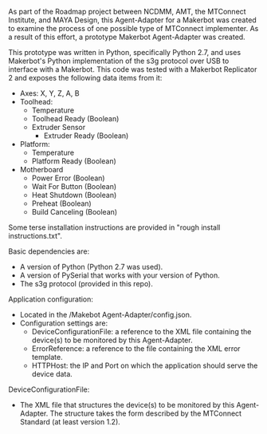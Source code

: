 As part of the Roadmap project between NCDMM, AMT, the MTConnect Institute, and MAYA Design, this Agent-Adapter for a Makerbot was created to examine the process of one possible type of MTConnect implementer. As a result of this effort, a prototype Makerbot Agent-Adapter was created.

This prototype was written in Python, specifically Python 2.7, and uses Makerbot's Python implementation of the s3g protocol over USB to interface with a Makerbot. This code was tested with a Makerbot Replicator 2 and exposes the following data items from it:

* Axes: X, Y, Z, A, B
* Toolhead:
    * Temperature
    * Toolhead Ready (Boolean)
    * Extruder Sensor
        * Extruder Ready (Boolean)
* Platform:
    * Temperature
    * Platform Ready (Boolean)
* Motherboard
    * Power Error (Boolean)
    * Wait For Button (Boolean)
    * Heat Shutdown (Boolean)
    * Preheat (Boolean)
    * Build Canceling (Boolean)

Some terse installation instructions are provided in "rough install instructions.txt".

Basic dependencies are:

* A version of Python (Python 2.7 was used).
* A version of PySerial that works with your version of Python.
* The s3g protocol (provided in this repo).

Application configuration:

* Located in the /Makebot Agent-Adapter/config.json.
* Configuration settings are:
    *  DeviceConfigurationFile: a reference to the XML file containing the device(s) to be monitored by this Agent-Adapter.
    *  ErrorReference: a reference to the file containing the XML error template.
    *  HTTPHost: the IP and Port on which the application should serve the device data.

DeviceConfigurationFile:

* The XML file that structures the device(s) to be monitored by this Agent-Adapter. The structure takes the form described by the MTConnect Standard (at least version 1.2).
